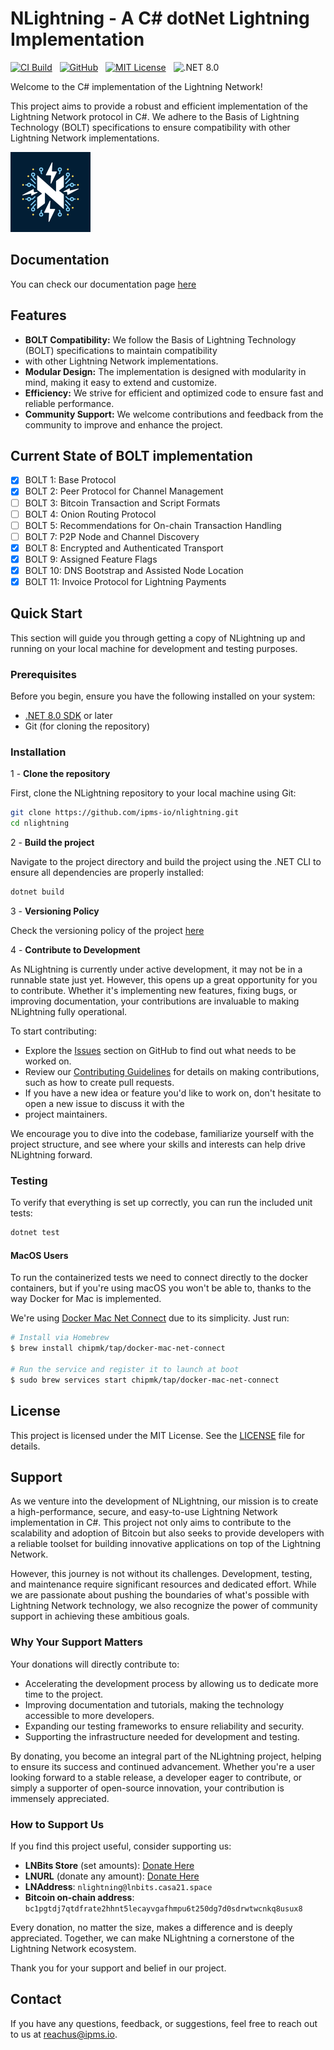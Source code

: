 # NLightning - A C# dotNet Lightning Implementation

[![CI Build](https://github.com/ipms-io/nlightning/actions/workflows/dotnet.yml/badge.svg)](https://github.com/ipms-io/nlightning/actions/workflows/dotnet.yml)
&nbsp;
[![GitHub](https://img.shields.io/badge/GitHub-ipms--io/nlightning-informational?style=flat&logo=github)](https://github.com/ipms-io/nlightning)
&nbsp;
[![MIT License](https://img.shields.io/github/license/ipms-io/nlightning)](LICENSE)
&nbsp;
![.NET 8.0](https://img.shields.io/badge/Version-.NET%208.0-informational?style=flat&logo=dotnet)

Welcome to the C# implementation of the Lightning Network!

This project aims to provide a robust and efficient implementation of the Lightning Network protocol in C#.
We adhere to the Basis of Lightning Technology (BOLT) specifications to ensure compatibility with other
Lightning Network implementations.

<img src="images/logo.png" alt="NLightning Logo"> 

## Documentation

You can check our documentation page [here](https://nlightning.ipms.io/)

## Features

- **BOLT Compatibility:** We follow the Basis of Lightning Technology (BOLT) specifications to maintain compatibility
- with other Lightning Network implementations.
- **Modular Design:** The implementation is designed with modularity in mind, making it easy to extend and customize.
- **Efficiency:** We strive for efficient and optimized code to ensure fast and reliable performance.
- **Community Support:** We welcome contributions and feedback from the community to improve and enhance the project.

## Current State of BOLT implementation

- [x] BOLT 1: Base Protocol
- [x] BOLT 2: Peer Protocol for Channel Management
- [ ] BOLT 3: Bitcoin Transaction and Script Formats
- [ ] BOLT 4: Onion Routing Protocol
- [ ] BOLT 5: Recommendations for On-chain Transaction Handling
- [ ] BOLT 7: P2P Node and Channel Discovery
- [x] BOLT 8: Encrypted and Authenticated Transport
- [x] BOLT 9: Assigned Feature Flags
- [x] BOLT 10: DNS Bootstrap and Assisted Node Location
- [x] BOLT 11: Invoice Protocol for Lightning Payments

## Quick Start

This section will guide you through getting a copy of NLightning up and running on your local machine for development
and testing purposes. 

### Prerequisites

Before you begin, ensure you have the following installed on your system:
- [.NET 8.0 SDK](https://dotnet.microsoft.com/download/dotnet/8.0) or later
- Git (for cloning the repository)

### Installation

1 - **Clone the repository**

First, clone the NLightning repository to your local machine using Git:

```sh
git clone https://github.com/ipms-io/nlightning.git
cd nlightning
```

2 - **Build the project**

Navigate to the project directory and build the project using the .NET CLI to ensure all dependencies are properly
installed:

```sh
dotnet build
```

3 - **Versioning Policy**

Check the versioning policy of the project [here](VERSIONING.md)

4 - **Contribute to Development**

As NLightning is currently under active development, it may not be in a runnable state just yet. However, this opens up
a great opportunity for you to contribute. Whether it's implementing new features, fixing bugs, or improving
documentation, your contributions are invaluable to making NLightning fully operational.

To start contributing:

- Explore the [Issues](https://github.com/ipms-io/nlightning/issues) section on GitHub to find out what needs to be worked on.
- Review our [Contributing Guidelines](CONTRIBUTING.md) for details on making contributions, such as how to create pull requests.
- If you have a new idea or feature you'd like to work on, don't hesitate to open a new issue to discuss it with the
- project maintainers.

We encourage you to dive into the codebase, familiarize yourself with the project structure, and see where your skills
and interests can help drive NLightning forward.

### Testing

To verify that everything is set up correctly, you can run the included unit tests:

```sh
dotnet test
```

#### MacOS Users

To run the containerized tests we need to connect directly to the docker containers, but if you're using macOS you won't
be able to, thanks to the way Docker for Mac is implemented.

We're using [Docker Mac Net Connect](https://github.com/chipmk/docker-mac-net-connect) due to its simplicity. Just run:

```sh
# Install via Homebrew
$ brew install chipmk/tap/docker-mac-net-connect

# Run the service and register it to launch at boot
$ sudo brew services start chipmk/tap/docker-mac-net-connect
```

## License

This project is licensed under the MIT License. See the [LICENSE](LICENSE) file for details.

## Support

As we venture into the development of NLightning, our mission is to create a high-performance, secure, and easy-to-use
Lightning Network implementation in C#. This project not only aims to contribute to the scalability and adoption of
Bitcoin but also seeks to provide developers with a reliable toolset for building innovative applications on top of the
Lightning Network.

However, this journey is not without its challenges. Development, testing, and maintenance require significant resources
and dedicated effort. While we are passionate about pushing the boundaries of what's possible with Lightning Network
technology, we also recognize the power of community support in achieving these ambitious goals.

### Why Your Support Matters

Your donations will directly contribute to:

- Accelerating the development process by allowing us to dedicate more time to the project.
- Improving documentation and tutorials, making the technology accessible to more developers.
- Expanding our testing frameworks to ensure reliability and security.
- Supporting the infrastructure needed for development and testing.

By donating, you become an integral part of the NLightning project, helping to ensure its success and continued
advancement. Whether you're a user looking forward to a stable release, a developer eager to contribute, or simply a
supporter of open-source innovation, your contribution is immensely appreciated.

### How to Support Us

If you find this project useful, consider supporting us:

- **LNBits Store** (set amounts): [Donate Here](https://t.ly/3E_Nd)
- **LNURL** (donate any amount): [Donate Here](https://t.ly/WHHC_)
- **LNAddress**: `nlightning@lnbits.casa21.space`
- **Bitcoin on-chain address**: `bc1pgtdj7qtdfrate2hhnt5lecayvgafhmpu6t250dg7d0sdrwtwcnkq8usux8`

Every donation, no matter the size, makes a difference and is deeply appreciated. Together, we can make NLightning a
cornerstone of the Lightning Network ecosystem.

Thank you for your support and belief in our project.

## Contact

If you have any questions, feedback, or suggestions, feel free to reach out to us at
[reachus@ipms.io](mailto:reachus@ipms.io).
